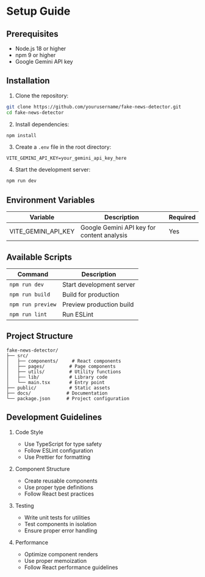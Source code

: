 # Setup Guide

## Prerequisites
- Node.js 18 or higher
- npm 9 or higher
- Google Gemini API key

## Installation

1. Clone the repository:
```bash
git clone https://github.com/yourusername/fake-news-detector.git
cd fake-news-detector
```

2. Install dependencies:
```bash
npm install
```

3. Create a `.env` file in the root directory:
```env
VITE_GEMINI_API_KEY=your_gemini_api_key_here
```

4. Start the development server:
```bash
npm run dev
```

## Environment Variables

| Variable | Description | Required |
|----------|-------------|----------|
| VITE_GEMINI_API_KEY | Google Gemini API key for content analysis | Yes |

## Available Scripts

| Command | Description |
|---------|-------------|
| `npm run dev` | Start development server |
| `npm run build` | Build for production |
| `npm run preview` | Preview production build |
| `npm run lint` | Run ESLint |

## Project Structure

```
fake-news-detector/
├── src/
│   ├── components/     # React components
│   ├── pages/         # Page components
│   ├── utils/         # Utility functions
│   ├── lib/           # Library code
│   └── main.tsx       # Entry point
├── public/            # Static assets
├── docs/             # Documentation
└── package.json      # Project configuration
```

## Development Guidelines

1. Code Style
   - Use TypeScript for type safety
   - Follow ESLint configuration
   - Use Prettier for formatting

2. Component Structure
   - Create reusable components
   - Use proper type definitions
   - Follow React best practices

3. Testing
   - Write unit tests for utilities
   - Test components in isolation
   - Ensure proper error handling

4. Performance
   - Optimize component renders
   - Use proper memoization
   - Follow React performance guidelines